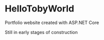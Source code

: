 # HelloTobyWorld

Portfolio website created with ASP.NET Core

Still in early stages of construction
